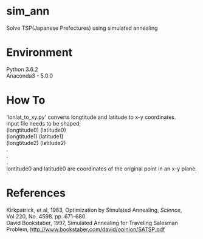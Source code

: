 # sim_ann
Solve TSP(Japanese Prefectures) using simulated annealing  

# Environment
Python 3.6.2  
Anaconda3 - 5.0.0  

# How To
'lonlat_to_xy.py' converts longtitude and latitude to x-y coordinates.  
input file needs to be shaped;  
(longtitude0) (latitude0)  
(longtitude1) (latitude1)  
(longtitude2) (latitude2)  
.  
.  
.  
lontitude0 and latitude0 are coordinates of the original point in an x-y plane.  

# References
Kirkpatrick, et al, 1983, Optimization by Simulated Annealing, *Science*, Vol.220, No. 4598. pp. 671-680.  
David Bookstaber, 1997, Simulated Annealing for Traveling Salesman Problem, http://www.bookstaber.com/david/opinion/SATSP.pdf

